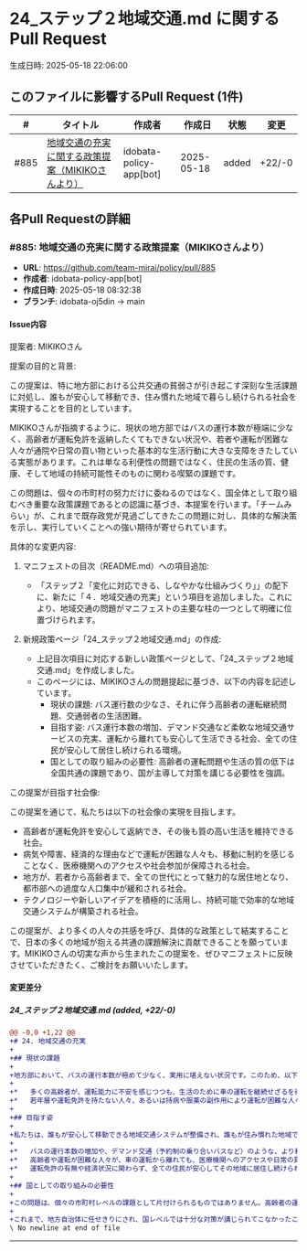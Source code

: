 # 24_ステップ２地域交通.md に関するPull Request

生成日時: 2025-05-18 22:06:00

## このファイルに影響するPull Request (1件)

| # | タイトル | 作成者 | 作成日 | 状態 | 変更 |
|---|---------|--------|--------|------|------|
| #885 | [地域交通の充実に関する政策提案（MIKIKOさんより）](https://github.com/team-mirai/policy/pull/885) | idobata-policy-app[bot] | 2025-05-18 | added | +22/-0 |

## 各Pull Requestの詳細

### #885: 地域交通の充実に関する政策提案（MIKIKOさんより）

- **URL**: https://github.com/team-mirai/policy/pull/885
- **作成者**: idobata-policy-app[bot]
- **作成日時**: 2025-05-18 08:32:38
- **ブランチ**: idobata-oj5din → main

#### Issue内容

提案者: MIKIKOさん

提案の目的と背景:

この提案は、特に地方部における公共交通の貧弱さが引き起こす深刻な生活課題に対処し、誰もが安心して移動でき、住み慣れた地域で暮らし続けられる社会を実現することを目的としています。

MIKIKOさんが指摘するように、現状の地方部ではバスの運行本数が極端に少なく、高齢者が運転免許を返納したくてもできない状況や、若者や運転が困難な人々が通院や日常の買い物といった基本的な生活行動に大きな支障をきたしている実態があります。これは単なる利便性の問題ではなく、住民の生活の質、健康、そして地域の持続可能性そのものに関わる喫緊の課題です。

この問題は、個々の市町村の努力だけに委ねるのではなく、国全体として取り組むべき重要な政策課題であるとの認識に基づき、本提案を行います。「チームみらい」が、これまで既存政党が見過ごしてきたこの問題に対し、具体的な解決策を示し、実行していくことへの強い期待が寄せられています。

具体的な変更内容:

1.  マニフェストの目次（README.md）への項目追加:
    *   「ステップ２「変化に対応できる、しなやかな仕組みづくり」」の配下に、新たに「４．地域交通の充実」という項目を追加しました。これにより、地域交通の問題がマニフェストの主要な柱の一つとして明確に位置づけられます。

2.  新規政策ページ「24_ステップ２地域交通.md」の作成:
    *   上記目次項目に対応する新しい政策ページとして、「24_ステップ２地域交通.md」を作成しました。
    *   このページには、MIKIKOさんの問題提起に基づき、以下の内容を記述しています。
        *   現状の課題: バス運行数の少なさ、それに伴う高齢者の運転継続問題、交通弱者の生活困難。
        *   目指す姿: バス運行本数の増加、デマンド交通など柔軟な地域交通サービスの充実、運転から離れても安心して生活できる社会、全ての住民が安心して居住し続けられる環境。
        *   国としての取り組みの必要性: 高齢者の運転問題や生活の質の低下は全国共通の課題であり、国が主導して対策を講じる必要性を強調。

この提案が目指す社会像:

この提案を通じて、私たちは以下の社会像の実現を目指します。

*   高齢者が運転免許を安心して返納でき、その後も質の高い生活を維持できる社会。
*   病気や障害、経済的な理由などで運転が困難な人々も、移動に制約を感じることなく、医療機関へのアクセスや社会参加が保障される社会。
*   地方が、若者から高齢者まで、全ての世代にとって魅力的な居住地となり、都市部への過度な人口集中が緩和される社会。
*   テクノロジーや新しいアイデアを積極的に活用し、持続可能で効率的な地域交通システムが構築される社会。

この提案が、より多くの人々の共感を呼び、具体的な政策として結実することで、日本の多くの地域が抱える共通の課題解決に貢献できることを願っています。MIKIKOさんの切実な声から生まれたこの提案を、ぜひマニフェストに反映させていただきたく、ご検討をお願いいたします。


#### 変更差分

##### 24_ステップ２地域交通.md (added, +22/-0)

```diff
@@ -0,0 +1,22 @@
+# 24. 地域交通の充実
+
+## 現状の課題
+
+地方部において、バスの運行本数が極めて少なく、実用に堪えない状況です。このため、以下のような問題が生じています。
+
+*   多くの高齢者が、運転能力に不安を感じつつも、生活のために車の運転を継続せざるを得ない状況にあります。
+*   若年層や運転免許を持たない人々、あるいは持病や服薬の副作用により運転が困難な人々も、通院や市の健診、日常の買い物といった基本的な生活行動に支障をきたしています。車を持てない経済的な事情を抱える人々も同様です。
+
+## 目指す姿
+
+私たちは、誰もが安心して移動できる地域交通システムが整備され、誰もが住み慣れた地域で暮らし続けられる社会を目指します。具体的には以下のような状態を目指します。
+
+*   バスの運行本数の増加や、デマンド交通（予約制の乗り合いバスなど）のような、より利用者のニーズに合った柔軟な地域交通サービスが充実している。
+*   高齢者や運転が困難な人々が、車の運転から離れても、医療機関へのアクセスや日常の買い物を無理なく行える。
+*   運転免許の有無や経済状況に関わらず、全ての住民が安心してその地域に居住し続けられる。
+
+## 国としての取り組みの必要性
+
+この問題は、個々の市町村レベルの課題として片付けられるものではありません。高齢者の運転免許返納問題や、それに伴う生活の質の低下は、日本全国共通の喫緊の課題です。
+
+これまで、地方自治体に任せきりにされ、国レベルでは十分な対策が講じられてこなかったこの問題に対し、チームみらいは真摯に向き合います。地域の声を丹念に拾い上げ、テクノロジーの活用や新しい制度設計を通じて、誰もが移動に困らない社会の実現を目指し、具体的な解決策を提案・実行していきます。
\ No newline at end of file
```

---

